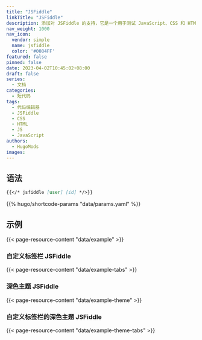 ```yaml
---
title: "JSFiddle"
linkTitle: "JSFiddle"
description: 添加对 JSFiddle 的支持，它是一个用于测试 JavaScript、CSS 和 HTML 的在线代码编辑器。
nav_weight: 1000
nav_icon:
  vendor: simple
  name: jsfiddle
  color: '#0084FF'
featured: false
pinned: false
date: 2023-04-02T10:45:02+08:00
draft: false
series:
  - 文档
categories:
  - 短代码
tags:
  - 代码编辑器
  - JSFiddle
  - CSS
  - HTML
  - JS
  - JavaScript
authors:
  - HugoMods
images:
---
```


## 语法

```markdown
{{</* jsfiddle [user] [id] */>}}
```

{{% hugo/shortcode-params "data/params.yaml" %}}

## 示例

{{< page-resource-content "data/example" >}}

### 自定义标签栏 JSFiddle

{{< page-resource-content "data/example-tabs" >}}

### 深色主题 JSFiddle

{{< page-resource-content "data/example-theme" >}}

### 自定义标签栏的深色主题 JSFiddle

{{< page-resource-content "data/example-theme-tabs" >}}
